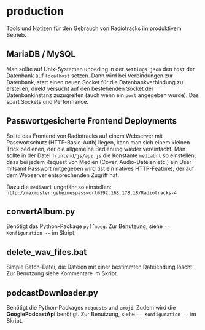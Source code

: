 # production

Tools und Notizen für den Gebrauch von Radiotracks im produktivem Betrieb.

## MariaDB / MySQL

Man sollte auf Unix-Systemen unbeding in der `settings.json` den `host` der Datenbank auf `localhost` setzen. Dann wird bei Verbindungen zur Datenbank, statt einen neuen Socket für die Datenbankverbindung zu erstellen, direkt versucht auf den bestehenden Socket der Datenbankinstanz zuzugreifen (auch wenn ein `port` angegeben wurde). Das spart Sockets und Performance.

## Passwortgesicherte Frontend Deployments

Sollte das Frontend von Radiotracks auf einem Webserver mit Passwortschutz (HTTP-Basic-Auth) liegen, kann man sich einem kleinen Trick bedienen, der die allgemeine Bedienung wieder vereinfacht. Man sollte in der Datei `frontend/js/api.js` die Konstante `mediaUrl` so einstellen, dass bei jedem Request von Medien (Cover, Audio-Dateien etc.) ein User mitsamt Passwort mitgegeben wird (ist ein natives HTTP-Feature), der auf dem Webserver entsprechenden Zugriff hat.

Dazu die `mediaUrl` ungefähr so einstellen: `http://maxmuster:geheimespasswort@192.168.178.18/Radiotracks-4`

## convertAlbum.py

Benötigt das Python-Package `pyffmpeg`. Zur Benutzung, siehe `-- Konfiguration --` im Skript.

## delete_wav_files.bat

Simple Batch-Datei, die Dateien mit einer bestimmten Dateiendung löscht. Zur Benutzung siehe Kommentare im Skript.

## podcastDownloader.py

Benötigt die Python-Packages `requests` und `emoji`. Zudem wird die **GooglePodcastApi** benötigt. Zur Benutzung, siehe `-- Konfiguration --` im Skript.